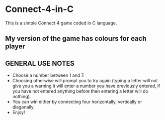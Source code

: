 # Connect-4-in-C

This is a simple Connect 4 game coded in C language. 

My version of the game has colours for each player 
----------------------------------------------------------------------------------------------------------------------------------------------------------------------------

GENERAL USE NOTES
-----------------

- Choose a number between 1 and 7.
- Choosing otherwise will prompt you to try again (typing a letter will not give you a warning it will enter a number you have previously entered, if you have not entered anything before then entering a letter will do nothing).
- You can win either by connecting four horizontally, vertically or diagonally.
- Enjoy!


